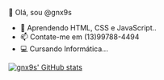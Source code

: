 👋 Olá, sou @gnx9s

- 📝 Aprendendo HTML, CSS e JavaScript..
- 📫 Contate-me em (13)99788-4494
- 💻 Cursando Informática...

[![gnx9s' GitHub stats](https://github-readme-stats.vercel.app/api?username=gnx9s)](https://github.com/gnx9s/github-readme-stats)
